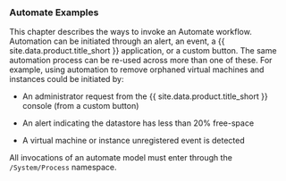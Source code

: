 ### Automate Examples

This chapter describes the ways to invoke an Automate workflow.
Automation can be initiated through an alert, an event, a
{{ site.data.product.title_short }} application, or a custom button. The same automation
process can be re-used across more than one of these. For example, using
automation to remove orphaned virtual machines and instances could be
initiated by:

  - An administrator request from the {{ site.data.product.title_short }} console (from a
    custom button)

  - An alert indicating the datastore has less than 20% free-space

  - A virtual machine or instance unregistered event is detected

All invocations of an automate model must enter through the
`/System/Process` namespace.
